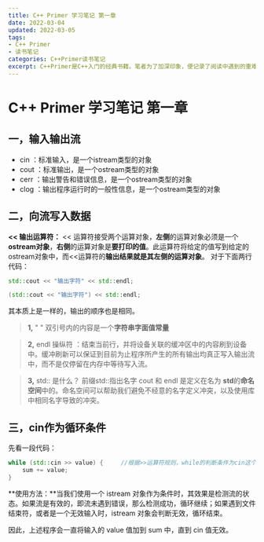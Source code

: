 ```yaml
---
title: C++ Primer 学习笔记 第一章
date: 2022-03-04
updated: 2022-03-05
tags: 
- C++ Primer
- 读书笔记
categories: C++Primer读书笔记
excerpt: C++Primer是C++入门的经典书籍。笔者为了加深印象，便记录了阅读中遇到的重难点在此。给自己留下无纸化笔记的同时希望也能帮到后来人。本篇为第一章-开始。
---
```





# C++ Primer 学习笔记 第一章

## 一，输入输出流
- cin ：标准输入，是一个istream类型的对象
- cout ：标准输出，是一个ostream类型的对象
- cerr ：输出警告和错误信息，是一个ostream类型的对象
- clog ：输出程序运行时的一般性信息，是一个ostream类型的对象

## 二，向流写入数据
**<< 输出运算符：** << 运算符接受两个运算对象，**左侧**的运算对象必须是一个**ostream对象**，**右侧**的运算对象是**要打印的值**。此运算符将给定的值写到给定的ostream对象中，而<<运算符的**输出结果就是其左侧的运算对象**。
对于下面两行代码：

```C++
std::cout << "输出字符" << std::endl;
```
```C++
(std::cout << "输出字符") << std::endl;
```
其本质上是一样的，输出的顺序也是相同。
>**1,**  " " 双引号内的内容是一个**字符串字面值常量**

>**2,**  endl 操纵符 ：结束当前行，并将设备关联的缓冲区中的内容刷到设备中。缓冲刷新可以保证到目前为止程序所产生的所有输出均真正写入输出流中，而不是仅停留在内存中等待写入流。

>**3,**  std:: 是什么？  前缀std::指出名字 cout 和 endl 是定义在名为 **std**的**命名空间**中的。命名空间可以帮助我们避免不经意的名字定义冲突，以及使用库中相同名字导致的冲突。

## 三，cin作为循环条件
先看一段代码：
```C++
while (std::cin >> value) {     //根据>>运算符规则，while的判断条件为cin这个istream对象
	sum += value;
}
```
**使用方法：**当我们使用一个 istream 对象作为条件时，其效果是检测流的状态。如果流是有效的，即流未遇到错误，那么检测成功，循环继续；如果遇到文件结束符，或者是一个无效输入时，istream 对象会判断无效，循环结束。

因此，上述程序会一直将输入的 value 值加到 sum 中，直到 cin 值无效。